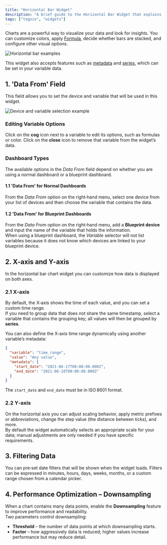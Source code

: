 ```yaml
---
title: "Horizontal Bar Widget"
description: "A brief guide to the Horizontal Bar Widget that explains what it does, notes supported variable features, and documents the \"Data From\" field used to select device and variable inputs for the widget."
tags: ["tagoio", "widgets"]
---
```

Charts are a powerful way to visualize your data and look for insights. You can customize colors, apply [Formula](../formula), decide whether bars are stacked, and configure other visual options.

![Horizontal bar examples](/docs_imagem/tagoio/horizontal-bar-widget-2.png)

This widget also accepts features such as [metadata](../data-management/metadata) and [series](../data-management/data-records), which can be set in your variable data.

## 1. 'Data From' Field

This field allows you to set the device and variable that will be used in this widget.

![Device and variable selection example](/docs_imagem/tagoio/horizontal-bar-widget-2.png)

### Editing Variable Options
Click on the **cog** icon next to a variable to edit its options, such as formulas or color. Click on the **close** icon to remove that variable from the widget’s data.

### Dashboard Types
The available options in the *Data From* field depend on whether you are using a normal dashboard or a blueprint dashboard.

#### 1.1 'Data From' for Normal Dashboards
From the *Data From* option on the right‑hand menu, select one device from your list of devices and then choose the variable that contains the data.

#### 1.2 'Data From' for Blueprint Dashboards
From the *Data From* option on the right‑hand menu, add a **Blueprint device** and input the name of the variable that holds the information.  
When using a blueprint dashboard, the *Variable* selector will not list variables because it does not know which devices are linked to your blueprint device.

## 2. X-axis and Y-axis

In the horizontal bar chart widget you can customize how data is displayed on both axes.

### 2.1 X‑axis
By default, the X‑axis shows the time of each value, and you can set a custom time range.  
If you need to group data that does not share the same timestamp, select a variable that contains the grouping key; all values will then be grouped by **series**.

You can also define the X‑axis time range dynamically using another variable’s metadata:

```json
{
  "variable": "time_range",
  "value": "Any value",
  "metadata": {
    "start_date": "2021-06-17T00:00:00.000Z",
    "end_date": "2021-06-18T00:00:00.000Z"
  }
}
```

The `start_date` and `end_date` must be in ISO 8601 format.

### 2.2 Y‑axis
On the horizontal axis you can adjust scaling behavior, apply metric prefixes or abbreviations, change the step value (the distance between ticks), and more.  
By default the widget automatically selects an appropriate scale for your data; manual adjustments are only needed if you have specific requirements.

## 3. Filtering Data

You can pre‑set date filters that will be shown when the widget loads. Filters can be expressed in minutes, hours, days, weeks, months, or a custom range chosen from a calendar picker.

## 4. Performance Optimization – Downsampling

When a chart contains many data points, enable the **Downsampling** feature to improve performance and readability.  
Two parameters control downsampling:

- **Threshold** – the number of data points at which downsampling starts.
- **Factor** – how aggressively data is reduced; higher values increase performance but may reduce detail.